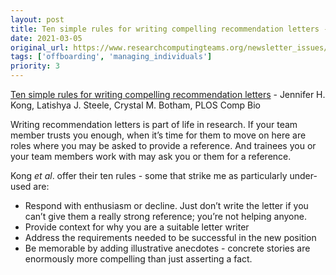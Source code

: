 ```yaml
---
layout: post
title: Ten simple rules for writing compelling recommendation letters - Jennifer H. Kong, Latishya J. Steele, Crystal M. Botham, PLOS Comp Bio
date: 2021-03-05
original_url: https://www.researchcomputingteams.org/newsletter_issues/0064
tags: ['offboarding', 'managing_individuals']
priority: 3
---
```


<!-- markdownlint-disable MD033 -->
<!-- markdownlint-disable MD041 -->
<!-- markdownlint-disable MD049 -->

[Ten simple rules for writing compelling recommendation letters](https://journals.plos.org/ploscompbiol/article?id=10.1371/journal.pcbi.1008656) - Jennifer H. Kong, Latishya J. Steele, Crystal M. Botham, PLOS Comp Bio

Writing recommendation letters is part of life in research.  If your team member trusts you enough, when it’s time for them to move on here are roles where you may be asked to provide a reference.  And trainees you or your team members work with may ask you or them for a reference.

Kong *et al*. offer their ten rules - some that strike me as particularly under-used are:

- Respond with enthusiasm or decline.  Just don’t write the letter if you can’t give them a really strong reference; you’re not helping anyone.
- Provide context for why you are a suitable letter writer
- Address the requirements needed to be successful in the new position
- Be memorable by adding illustrative anecdotes - concrete stories are enormously more compelling than just asserting a fact.